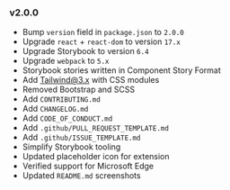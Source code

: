 ### v2.0.0

-   Bump `version` field in `package.json` to `2.0.0`
-   Upgrade `react` + `react-dom` to version `17.x`
-   Upgrade Storybook to version `6.4`
-   Upgrade `webpack` to `5.x`
-   Storybook stories written in Component Story Format
-   Add Tailwind@3.x with CSS modules
-   Removed Bootstrap and SCSS
-   Add `CONTRIBUTING.md`
-   Add `CHANGELOG.md`
-   Add `CODE_OF_CONDUCT.md`
-   Add `.github/PULL_REQUEST_TEMPLATE.md`
-   Add `.github/ISSUE_TEMPLATE.md`
-   Simplify Storybook tooling
-   Updated placeholder icon for extension
-   Verified support for Microsoft Edge
-   Updated `README.md` screenshots
